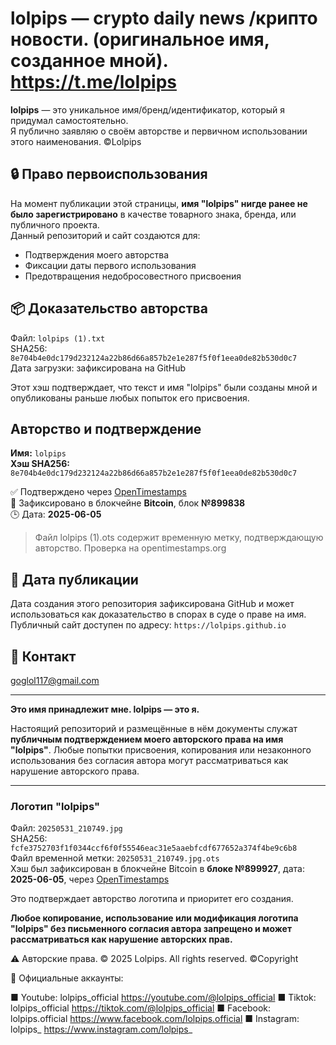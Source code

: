 # lolpips — crypto daily news /крипто новости. (оригинальное имя, созданное мной). https://t.me/loIpips

**lolpips** — это уникальное имя/бренд/идентификатор, который я придумал самостоятельно.  
Я публично заявляю о своём авторстве и первичном использовании этого наименования. ©Lolpips

## 🔒 Право первоиспользования

На момент публикации этой страницы, **имя "lolpips" нигде ранее не было зарегистрировано** в качестве товарного знака, бренда, или публичного проекта.  
Данный репозиторий и сайт создаются для:

- Подтверждения моего авторства
- Фиксации даты первого использования
- Предотвращения недобросовестного присвоения

## 📦 Доказательство авторства

Файл: `lolpips (1).txt`  
SHA256: `8e704b4e0dc179d232124a22b86d66a857b2e1e287f5f0f1eea0de82b530d0c7`  
Дата загрузки: зафиксирована на GitHub

Этот хэш подтверждает, что текст и имя "lolpips" были созданы мной и опубликованы раньше любых попыток его присвоения.

## Авторство и подтверждение

**Имя:** `lolpips`  
**Хэш SHA256:**  
`8e704b4e0dc179d232124a22b86d66a857b2e1e287f5f0f1eea0de82b530d0c7`

✅ Подтверждено через [OpenTimestamps](https://opentimestamps.org)  
🔐 Зафиксировано в блокчейне **Bitcoin**, блок **№899838**  
🕒 Дата: **2025-06-05**

> Файл lolpips (1).ots содержит временную метку, подтверждающую авторство. Проверка на opentimestamps.org

## 📅 Дата публикации

Дата создания этого репозитория зафиксирована GitHub и может использоваться как доказательство в спорах в суде о праве на имя.  
Публичный сайт доступен по адресу: `https://lolpips.github.io`

## 📣 Контакт

goglol117@gmail.com

---

**Это имя принадлежит мне. lolpips — это я.**

Настоящий репозиторий и размещённые в нём документы служат **публичным подтверждением моего авторского права на имя "lolpips"**. Любые попытки присвоения, копирования или незаконного использования без согласия автора могут рассматриваться как нарушение авторского права.

---

### Логотип "lolpips"

Файл: `20250531_210749.jpg`  
SHA256: `fcfe3752703f1f0344ccf6f0f55546eac31e5aaebfcdf677652a374f4be9c6b8`  
Файл временной метки: `20250531_210749.jpg.ots`  
Хэш был зафиксирован в блокчейне Bitcoin в **блоке №899927**, дата: **2025-06-05**, через [OpenTimestamps](https://opentimestamps.org)

Это подтверждает авторство логотипа и приоритет его создания.

**Любое копирование, использование или модификация логотипа "lolpips" без письменного согласия автора запрещено и может рассматриваться как нарушение авторских прав.**

⚠️ Авторские права. © 2025 Lolpips. All rights reserved. ©Copyright

🔴 Официальные аккаунты:

■ Youtube: lolpips_official
https://youtube.com/@lolpips_official
■ Tiktok: lolpips_official
https://tiktok.com/@lolpips_official
■ Facebook: lolpips.official
https://www.facebook.com/lolpips.official
■ Instagram: lolpips_
https://www.instagram.com/lolpips_

